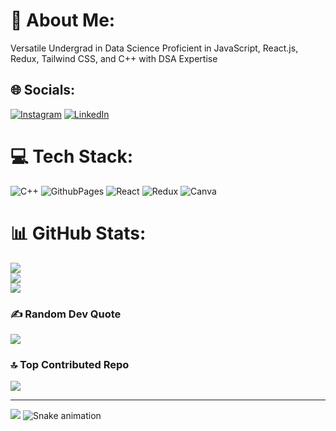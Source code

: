 # 💫 About Me:
Versatile Undergrad in Data Science Proficient in JavaScript, React.js, Redux, Tailwind CSS, and C++ with DSA Expertise


## 🌐 Socials:
[![Instagram](https://img.shields.io/badge/Instagram-%23E4405F.svg?logo=Instagram&logoColor=white)](https://instagram.com/pratikrajjjj) [![LinkedIn](https://img.shields.io/badge/LinkedIn-%230077B5.svg?logo=linkedin&logoColor=white)](https://www.linkedin.com/in/pratik-raj-375034217/) 

# 💻 Tech Stack:
![C++](https://img.shields.io/badge/c++-%2300599C.svg?style=for-the-badge&logo=c%2B%2B&logoColor=white) ![GithubPages](https://img.shields.io/badge/github%20pages-121013?style=for-the-badge&logo=github&logoColor=white) ![React](https://img.shields.io/badge/react-%2320232a.svg?style=for-the-badge&logo=react&logoColor=%2361DAFB) ![Redux](https://img.shields.io/badge/redux-%23593d88.svg?style=for-the-badge&logo=redux&logoColor=white) ![Canva](https://img.shields.io/badge/Canva-%2300C4CC.svg?style=for-the-badge&logo=Canva&logoColor=white)
# 📊 GitHub Stats:
![](https://github-readme-stats.vercel.app/api?username=pratik20gb&theme=dark&hide_border=false&include_all_commits=false&count_private=false)<br/>
![](https://github-readme-streak-stats.herokuapp.com/?user=pratik20gb&theme=dark&hide_border=false)<br/>
![](https://github-readme-stats.vercel.app/api/top-langs/?username=pratik20gb&theme=dark&hide_border=false&include_all_commits=false&count_private=false&layout=compact)

### ✍️ Random Dev Quote
![](https://quotes-github-readme.vercel.app/api?type=horizontal&theme=dark)

### 🔝 Top Contributed Repo
![](https://github-contributor-stats.vercel.app/api?username=pratik20gb&limit=5&theme=dark&combine_all_yearly_contributions=true)

---
[![](https://visitcount.itsvg.in/api?id=pratik20gb&icon=0&color=0)](https://visitcount.itsvg.in)
![Snake animation](https://raw.githubusercontent.com/{username}/{username}/output/github-contribution-grid-snake-dark.svg)

<!-- Proudly created with GPRM ( https://gprm.itsvg.in ) -->
